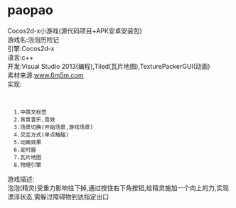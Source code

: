 # paopao
Cocos2d-x小游戏(源代码项目+APK安卓安装包)<br>
游戏名:泡泡历险记<br>
引擎:Cocos2d-x<br>
语言:c++<br>
开发:Visual Studio 2013(编程),Tiled(瓦片地图),TexturePackerGUI(动画)<br>
素材来源:www.6m5m.com<br>
实现: 
<PRE>&#9</PRE>
      1.中英文标签
      2.背景音乐,音效
      3.场景切换(开始场景,游戏场景)
      4.交互方式(单点触碰)
      5.动画效果
      6.定时器
      7.瓦片地图
      8.物理引擎
游戏描述:<br>
  泡泡(精灵)受重力影响往下掉,通过按住右下角按钮,给精灵施加一个向上的力,实现漂浮状态,需躲过障碍物到达指定出口
